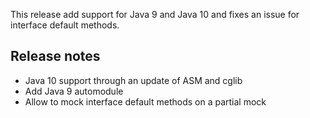 This release add support for Java 9 and Java 10 and fixes an issue for interface default methods.

Release notes
-------------
* Java 10 support through an update of ASM and cglib
* Add Java 9 automodule
* Allow to mock interface default methods on a partial mock
